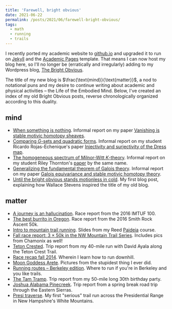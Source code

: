 ```yaml
---
title: 'Farewell, bright obvious'
date: 2021-06-22
permalink: /posts/2021/06/farewell-bright-obvious/
tags:
  - math
  - running
  - trails
---
```


I recently ported my academic website to [github.io](https://pages.github.com/) and upgraded it to run on [Jekyll](https://jekyllrb.com/) and the [Academic Pages](https://github.com/academicpages/academicpages.github.io) template. That means I can now host my blog here, so I'll no longer be (erratically and irregularly) adding to my Wordpress blog, [The Bright Obvious](https://thebrightobvious.wordpress.com/).

The title of my new blog is $\frac{\text{mind}}{\text{matter}}$, a nod to notational puns and my desire to continue writing about academic and physical activities – the Life of the Embodied Mind.  Below, I've created an index of my old Bright Obvious posts, reverse chronologically organized according to this duality.

## mind
* [When something is nothing](https://thebrightobvious.wordpress.com/2017/06/03/when-something-is-nothing/). Informal report on my paper [Vanishing is stable motivic homotopy sheaves](https://arxiv.org/abs/1704.04744).
* [Comparing $G$-sets and quadratic forms](https://thebrightobvious.wordpress.com/2016/02/08/comparing-g-sets-and-quadratic-forms/). Informal report on my student Ricardo Rojas-Echenique's paper [Injectivity and surjectivity of the Dress map](http://arxiv.org/abs/1602.01010).
* [The homogeneous spectrum of Milnor-Witt $K$-theory](https://thebrightobvious.wordpress.com/2015/11/02/the-homogeneous-spectrum-of-milnor-witt-k-theory/). Informal report on my student Riley Thornton's [paper](http://arxiv.org/abs/1510.08499) by the same name.
* [Generalizing the fundamental theorem of Galois theory](https://thebrightobvious.wordpress.com/2014/01/21/generalizing-the-fundamental-theorem-of-galois-theory/). Informal report on my paper [Galois equivariance and stable motivic homotopy theory](http://arxiv.org/abs/1401.4728).
* [Until the bright obvious stands motionless in cold](https://thebrightobvious.wordpress.com/2013/05/25/until-the-bright-obvious-stands-motionless-in-cold/). My first blog post, explaining how Wallace Stevens inspired the title of my old blog.

## matter
* [A journey is an hallucination](https://thebrightobvious.wordpress.com/2016/09/23/a-journey-is-an-hallucination/). Race report from the 2016 IMTUF 100.
* [The best burrito in Oregon](https://thebrightobvious.wordpress.com/2016/05/14/the-best-burrito-in-oregon/). Race report from the 2016 Smith Rock Ascent 50k.
* [Intro to mountain trail running](https://thebrightobvious.wordpress.com/2016/01/24/intro-to-mountain-trail-running/). Slides from my Reed [Paideia](https://www.reed.edu/paideia/) course.
* [Fall race report: 3 $\times$ 50k in the NW Mountain Trail Series](https://thebrightobvious.wordpress.com/2015/10/19/fall-race-report-3-x-50k-in-the-nw-mountain-trail-series/). Includes pics from Chamonix as well!
* [Teton Crested](https://thebrightobvious.wordpress.com/2015/08/22/teton-crested/). Trip report from my 40-mile run with David Ayala along the Teton Crest Trail.
* [Race recap fall 2014](https://thebrightobvious.wordpress.com/2014/10/20/race-recap-fall-2014/). Wherein I learn how to run downhill.
* [Moon Goddess Arete](https://thebrightobvious.wordpress.com/2014/05/16/moon-goddess-arete/). Pictures from the stupidest thing I ever did.
* [Running routes – Berkeley edition](https://thebrightobvious.wordpress.com/2014/05/04/running-routes-berkeley-edition/). Where to run if you're in Berkeley and you like trails.
* [The Tam Tramp](https://thebrightobvious.wordpress.com/2014/04/27/the-tam-tramp/). Trip report from my 50-mile long 30th birthday party.
* [Joshua Alabama Pinecreek](https://thebrightobvious.wordpress.com/2014/04/02/joshua-alabama-pinecreek/). Trip report from a spring break road trip through the Eastern Sierras.
* [Presi traverse](https://thebrightobvious.wordpress.com/2014/01/20/presi-traverse/). My first "serious" trail run across the Presidential Range in New Hampshire's White Mountains.
